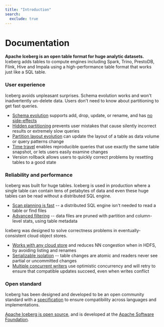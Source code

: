 ```yaml
---
title: "Introduction"
search:
  exclude: true
---
```

<!--
 - Licensed to the Apache Software Foundation (ASF) under one or more
 - contributor license agreements.  See the NOTICE file distributed with
 - this work for additional information regarding copyright ownership.
 - The ASF licenses this file to You under the Apache License, Version 2.0
 - (the "License"); you may not use this file except in compliance with
 - the License.  You may obtain a copy of the License at
 -
 -   http://www.apache.org/licenses/LICENSE-2.0
 -
 - Unless required by applicable law or agreed to in writing, software
 - distributed under the License is distributed on an "AS IS" BASIS,
 - WITHOUT WARRANTIES OR CONDITIONS OF ANY KIND, either express or implied.
 - See the License for the specific language governing permissions and
 - limitations under the License.
 -->

# Documentation

**Apache Iceberg is an open table format for huge analytic datasets.** Iceberg adds tables to compute engines including Spark, Trino, PrestoDB, Flink, Hive and Impala using a high-performance table format that works just like a SQL table.

### User experience

Iceberg avoids unpleasant surprises. Schema evolution works and won't inadvertently un-delete data. Users don't need to know about partitioning to get fast queries.

* [Schema evolution](evolution.md#schema-evolution) supports add, drop, update, or rename, and has [no side-effects](evolution.md#correctness)
* [Hidden partitioning](partitioning.md) prevents user mistakes that cause silently incorrect results or extremely slow queries
* [Partition layout evolution](evolution.md#partition-evolution) can update the layout of a table as data volume or query patterns change
* [Time travel](spark-queries.md#time-travel) enables reproducible queries that use exactly the same table snapshot, or lets users easily examine changes
* Version rollback allows users to quickly correct problems by resetting tables to a good state

### Reliability and performance

Iceberg was built for huge tables. Iceberg is used in production where a single table can contain tens of petabytes of data and even these huge tables can be read without a distributed SQL engine.

* [Scan planning is fast](performance.md#scan-planning) -- a distributed SQL engine isn't needed to read a table or find files
* [Advanced filtering](performance.md#data-filtering) -- data files are pruned with partition and column-level stats, using table metadata

Iceberg was designed to solve correctness problems in eventually-consistent cloud object stores.

* [Works with any cloud store](reliability.md) and reduces NN congestion when in HDFS, by avoiding listing and renames
* [Serializable isolation](reliability.md) -- table changes are atomic and readers never see partial or uncommitted changes
* [Multiple concurrent writers](reliability.md#concurrent-write-operations) use optimistic concurrency and will retry to ensure that compatible updates succeed, even when writes conflict

### Open standard

Iceberg has been designed and developed to be an open community standard with a [specification](../../spec.md) to ensure compatibility across languages and implementations.

[Apache Iceberg is open source](../../community.md), and is developed at the [Apache Software Foundation](https://www.apache.org/).
